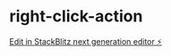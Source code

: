 # right-click-action

[Edit in StackBlitz next generation editor ⚡️](https://stackblitz.com/~/github.com/Ipriyankrajai/right-click-action)